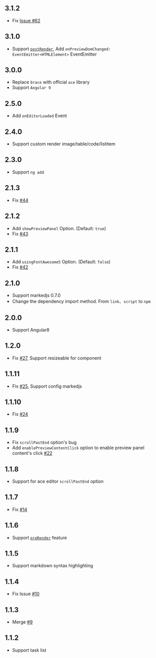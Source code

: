 ## 3.1.2

- Fix [Issue #62](https://github.com/lon-yang/ngx-markdown-editor/issues/62)

## 3.1.0

- Support [`postRender`](https://github.com/lon-yang/ngx-markdown-editor/issues/61), Add `onPreviewDomChanged: EventEmitter<HTMLElement>` EventEmitter 

## 3.0.0

- Replace `brace` with official `ace` library
- Support `Angular 9`

## 2.5.0

- Add `onEditorLoaded` Event

## 2.4.0

- Support custom render image/table/code/listitem

## 2.3.0

- Support `ng add`

## 2.1.3

- Fix [#44](https://github.com/lon-yang/ngx-markdown-editor/issues/44)

## 2.1.2

- Add `showPreviewPanel` Option. (Default: `true`)
- Fix [#43](https://github.com/lon-yang/ngx-markdown-editor/issues/43)

## 2.1.1

- Add `usingFontAwesome5` Option. (Default: `false`)
- Fix [#42](https://github.com/lon-yang/ngx-markdown-editor/issues/42)

## 2.1.0

- Support markedjs 0.7.0
- Change the dependency import method. From `link`、`script` to `npm`

## 2.0.0

- Support Angular8

## 1.2.0

- Fix [#27](https://github.com/lon-yang/ngx-markdown-editor/issues/27), Support resizeable for component

## 1.1.11

- Fix [#25](https://github.com/lon-yang/ngx-markdown-editor/issues/25), Support config markedjs

## 1.1.10

- Fix [#24](https://github.com/lon-yang/ngx-markdown-editor/issues/24)

## 1.1.9

- Fix `scrollPastEnd` option's bug
- Add `enablePreviewContentClick` option to enable preview panel content's click [#22](https://github.com/lon-yang/ngx-markdown-editor/issues/22)


## 1.1.8

- Support for ace editor `scrollPastEnd` option

## 1.1.7

- Fix [#14](https://github.com/lon-yang/ngx-markdown-editor/issues/14)

## 1.1.6

- Support [`preRender`](https://github.com/lon-yang/ngx-markdown-editor/issues/13) feature

## 1.1.5

- Support markdown syntax highlighting

## 1.1.4

- Fix Issue [#10](https://github.com/lon-yang/ngx-markdown-editor/issues/10)

## 1.1.3

- Merge [#9](https://github.com/lon-yang/ngx-markdown-editor/pull/9)

## 1.1.2

- Support task list
